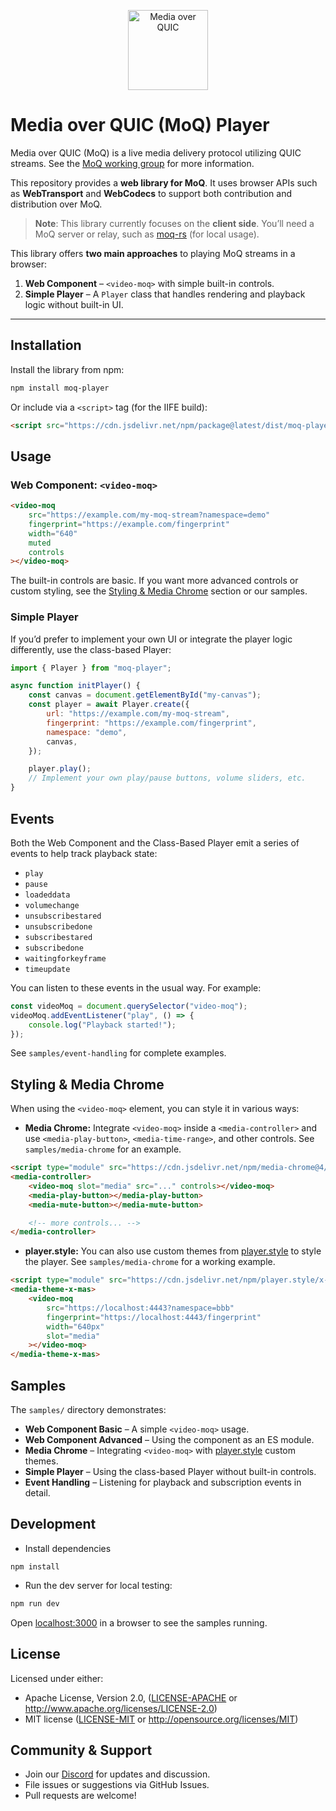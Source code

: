 <p align="center">
  <img height="128px" src="https://github.com/englishm/moq-js/blob/main/.github/logo.svg" alt="Media over QUIC">
</p>

# Media over QUIC (MoQ) Player

Media over QUIC (MoQ) is a live media delivery protocol utilizing QUIC streams.
See the [MoQ working group](https://datatracker.ietf.org/wg/moq/about/) for more information.

This repository provides a **web library for MoQ**. It uses browser APIs such as **WebTransport** and **WebCodecs** to support both contribution and distribution over MoQ.

> **Note**: This library currently focuses on the **client side**. You’ll need a MoQ server or relay, such as [moq-rs](https://github.com/englishm/moq-rs) (for local usage).

This library offers **two main approaches** to playing MoQ streams in a browser:

1. **Web Component** – `<video-moq>` with simple built-in controls.
2. **Simple Player** – A `Player` class that handles rendering and playback logic without built-in UI.

---

## Installation

Install the library from npm:

```bash
npm install moq-player
```

Or include via a `<script>` tag (for the IIFE build):

```html
<script src="https://cdn.jsdelivr.net/npm/package@latest/dist/moq-player.iife.js"></script>
```

## Usage

### Web Component: `<video-moq>`

```html
<video-moq
	src="https://example.com/my-moq-stream?namespace=demo"
	fingerprint="https://example.com/fingerprint"
	width="640"
	muted
	controls
></video-moq>
```

The built-in controls are basic. If you want more advanced controls or custom styling, see the [Styling & Media Chrome](#styling--media-chrome) section or our samples.

### Simple Player

If you’d prefer to implement your own UI or integrate the player logic differently, use the class-based Player:

```javascript
import { Player } from "moq-player";

async function initPlayer() {
	const canvas = document.getElementById("my-canvas");
	const player = await Player.create({
		url: "https://example.com/my-moq-stream",
		fingerprint: "https://example.com/fingerprint",
		namespace: "demo",
		canvas,
	});

	player.play();
	// Implement your own play/pause buttons, volume sliders, etc.
}
```

## Events

Both the Web Component and the Class-Based Player emit a series of events to help track playback state:

- `play`
- `pause`
- `loadeddata`
- `volumechange`
- `unsubscribestared`
- `unsubscribedone`
- `subscribestared`
- `subscribedone`
- `waitingforkeyframe`
- `timeupdate`

You can listen to these events in the usual way. For example:

```javascript
const videoMoq = document.querySelector("video-moq");
videoMoq.addEventListener("play", () => {
	console.log("Playback started!");
});
```

See `samples/event-handling` for complete examples.

## Styling & Media Chrome

When using the `<video-moq>` element, you can style it in various ways:

- **Media Chrome:** Integrate `<video-moq>` inside a `<media-controller>` and use `<media-play-button>`, `<media-time-range>`, and other controls. See `samples/media-chrome` for an example.

```html
<script type="module" src="https://cdn.jsdelivr.net/npm/media-chrome@4/+esm"></script>
<media-controller>
	<video-moq slot="media" src="..." controls></video-moq>
	<media-play-button></media-play-button>
	<media-mute-button></media-mute-button>

	<!-- more controls... -->
</media-controller>
```

- **player.style:** You can also use custom themes from [player.style](https://player.style/) to style the player. See `samples/media-chrome` for a working example.

```html
<script type="module" src="https://cdn.jsdelivr.net/npm/player.style/x-mas/+esm"></script>
<media-theme-x-mas>
	<video-moq
		src="https://localhost:4443?namespace=bbb"
		fingerprint="https://localhost:4443/fingerprint"
		width="640px"
		slot="media"
	></video-moq>
</media-theme-x-mas>
```

## Samples

The `samples/` directory demonstrates:

- **Web Component Basic** – A simple `<video-moq>` usage.
- **Web Component Advanced** – Using the component as an ES module.
- **Media Chrome** – Integrating `<video-moq>` with [player.style](https://player.style/) custom themes.
- **Simple Player** – Using the class-based Player without built-in controls.
- **Event Handling** – Listening for playback and subscription events in detail.

## Development

- Install dependencies

```
npm install
```

- Run the dev server for local testing:

```bash
npm run dev
```

Open [localhost:3000](http://localhost:3000/) in a browser to see the samples running.

## License

Licensed under either:

- Apache License, Version 2.0, ([LICENSE-APACHE](LICENSE-APACHE) or http://www.apache.org/licenses/LICENSE-2.0)
- MIT license ([LICENSE-MIT](LICENSE-MIT) or http://opensource.org/licenses/MIT)

## Community & Support

- Join our [Discord](https://discord.gg/FCYF3p99mr) for updates and discussion.
- File issues or suggestions via GitHub Issues.
- Pull requests are welcome!
